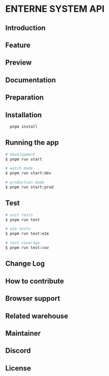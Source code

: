 <!--
 * @Description: 
 * @Anthor: Telliex
 * @Date: 2023-06-12 06:08:08
 * @LastEditors: Telliex
 * @LastEditTime: 2023-06-12 06:11:05
-->
# ENTERNE SYSTEM API

## Introduction

## Feature

## Preview

## Documentation

## Preparation

## Installation

```bash
  pnpm install
```

## Running the app

```bash
# development
$ pnpm run start

# watch mode
$ pnpm run start:dev

# production mode
$ pnpm run start:prod
```

## Test

```bash
# unit tests
$ pnpm run test

# e2e tests
$ pnpm run test:e2e

# test coverage
$ pnpm run test:cov
```

## Change Log

## How to contribute

## Browser support

## Related warehouse

## Maintainer

## Discord

## License
